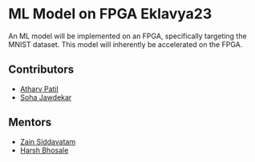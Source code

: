 # ML Model on FPGA Eklavya23
An ML model will be implemented on an FPGA, specifically targeting the MNIST dataset. This model will inherently be accelerated on the FPGA.

## Contributors
- [Atharv Patil](https://github.com/Atharv1035)
- [Soha Jawdekar](https://github.com/Sohajawdekar)

## Mentors
- [Zain Siddavatam](https://github.com/SuperChamp234)
- [Harsh Bhosale](https://github.com/harshbhosale01)
